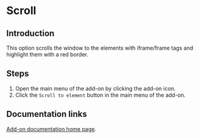# Scroll

## Introduction

This option scrolls the window to the elements with iframe/frame tags and highlight them with a red border.
 
## Steps

1. Open the main menu of the add-on by clicking the add-on icon.
2. Click the `Scroll to element` button in the main menu of the add-on.

## Documentation links

[Add-on documentation home page](https://cmoli.es/projects/check-iframe/introduction.html).
